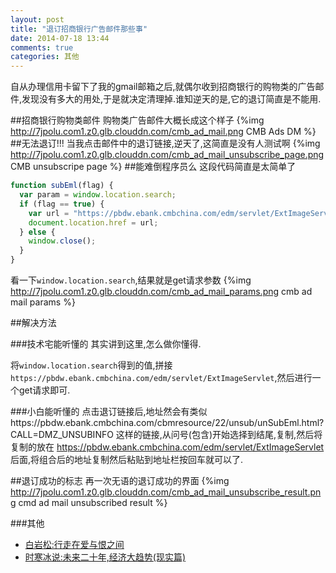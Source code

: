 ```yaml
---
layout: post
title: "退订招商银行广告邮件那些事"
date: 2014-07-18 13:44
comments: true
categories: 其他
---
```


自从办理信用卡留下了我的gmail邮箱之后,就偶尔收到招商银行的购物类的广告邮件,发现没有多大的用处,于是就决定清理掉.谁知逆天的是,它的退订简直是不能用.
<!--more-->
##招商银行购物类邮件
购物类广告邮件大概长成这个样子
{%img http://7jpolu.com1.z0.glb.clouddn.com/cmb_ad_mail.png CMB Ads DM %}
##无法退订!!!
当我点击邮件中的退订链接,逆天了,这简直是没有人测试啊
{%img http://7jpolu.com1.z0.glb.clouddn.com/cmb_ad_mail_unsubscribe_page.png CMB unsubscripe page %}
##能难倒程序员么
这段代码简直是太简单了
```javascript
function subEml(flag) {
  var param = window.location.search; 
  if (flag == true) {
    var url = "https://pbdw.ebank.cmbchina.com/edm/servlet/ExtImageServlet" + param;
    document.location.href = url; 
  } else {
    window.close();
  }
}
```
看一下`window.location.search`,结果就是get请求参数
{%img http://7jpolu.com1.z0.glb.clouddn.com/cmb_ad_mail_params.png cmb ad mail params %}

##解决方法

###技术宅能听懂的
其实讲到这里,怎么做你懂得. 

将```window.location.search```得到的值,拼接`https://pbdw.ebank.cmbchina.com/edm/servlet/ExtImageServlet`,然后进行一个get请求即可.

###小白能听懂的
点击退订链接后,地址然会有类似https://pbdw.ebank.cmbchina.com/cbmresource/22/unsub/unSubEml.html?CALL=DMZ_UNSUBINFO 这样的链接,从问号(包含)开始选择到结尾,复制,然后将复制的放在 https://pbdw.ebank.cmbchina.com/edm/servlet/ExtImageServlet 后面,将组合后的地址复制然后粘贴到地址栏按回车就可以了.

##退订成功的标志
再一次无语的退订成功的界面
{%img http://7jpolu.com1.z0.glb.clouddn.com/cmb_ad_mail_unsubscribe_result.png cmd ad mail unsubscribed result %}

###其他
  * <a href="http://www.amazon.cn/gp/product/B00JRUE7VW/ref=as_li_tf_tl?ie=UTF8&camp=536&creative=3200&creativeASIN=B00JRUE7VW&linkCode=as2&tag=droidyue-23">白岩松:行走在爱与恨之间</a><img src="http://ir-cn.amazon-adsystem.com/e/ir?t=droidyue-23&l=as2&o=28&a=B00JRUE7VW" width="1" height="1" border="0" alt="" style="border:none !important; margin:0px !important;" />
  * <a href="http://www.amazon.cn/gp/product/B00KVZ5FBI/ref=as_li_tf_tl?ie=UTF8&camp=536&creative=3200&creativeASIN=B00KVZ5FBI&linkCode=as2&tag=droidyue-23">时寒冰说:未来二十年,经济大趋势(现实篇)</a><img src="http://ir-cn.amazon-adsystem.com/e/ir?t=droidyue-23&l=as2&o=28&a=B00KVZ5FBI" width="1" height="1" border="0" alt="" style="border:none !important; margin:0px !important;" />

